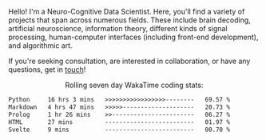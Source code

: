 Hello! I'm a Neuro-Cognitive Data Scientist. Here, you'll find a variety of projects that span across numerous fields. These include brain decoding, artificial neuroscience, information theory, different kinds of signal processing, human-computer interfaces (including front-end development), and algorithmic art. 

If you're seeking consultation, are interested in collaboration, or have any questions, get in <a href='mailto:desk@syrkis.com?subject=Getting%20in%20touch'>touch</a>!

<p align="center">Rolling seven day WakaTime coding stats:</p>
<!--START_SECTION:waka-->

```txt
Python     16 hrs 3 mins   >>>>>>>>>>>>>>>>>--------   69.57 %
Markdown   4 hrs 47 mins   >>>>>--------------------   20.73 %
Prolog     1 hr 26 mins    >>-----------------------   06.27 %
HTML       27 mins         -------------------------   01.97 %
Svelte     9 mins          -------------------------   00.70 %
```

<!--END_SECTION:waka-->

